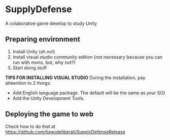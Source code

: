 # SupplyDefense
A colaborative game develop to study Unity

## Preparing environment
 1. Install Unity (oh no!)
 2. Install visual studio community edition (not necessary because you can run with mono, but, why not?)
 3. Start doing stuff

**TIPS FOR INSTALLING VISUAL STUDIO** During the installation, pay atteention to 2 things:
 * Add English language package. The default will be the same as your SO)
 * Add the Unity Development Tools.

## Deploying the game to web
Check how to do that at https://github.com/tiagodeliberali/SupplyDefenseRelease
